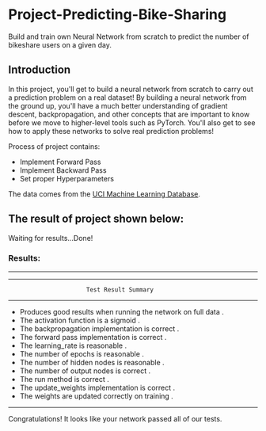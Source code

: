 # Project-Predicting-Bike-Sharing
Build and train own Neural Network from scratch to predict the number of bikeshare users on a given day.

## Introduction
In this project, you'll get to build a neural network from scratch to carry out a prediction problem on a real dataset! By building a neural network from the ground up, you'll have a much better understanding of gradient descent, backpropagation, and other concepts that are important to know before we move to higher-level tools such as PyTorch. You'll also get to see how to apply these networks to solve real prediction problems!

Process of project contains:
- Implement Forward Pass
- Implement Backward Pass 
- Set proper Hyperparameters

The data comes from the [UCI Machine Learning Database](https://archive.ics.uci.edu/ml/datasets/Bike+Sharing+Dataset).

## The result of project shown below:

Waiting for results...Done!

### Results:
--------

************************************************************************
                          Test Result Summary                           
************************************************************************

- Produces good results when running the network on full data            .
- The activation function is a sigmoid                                   .
- The backpropagation implementation is correct                          .
- The forward pass implementation is correct                             .
- The learning_rate is reasonable                                        .
- The number of epochs is reasonable                                     .
- The number of hidden nodes is reasonable                               .
- The number of output nodes is correct                                  .
- The run method is correct                                              .
- The update_weights implementation is correct                           .
- The weights are updated correctly on training                          .

--------------------------------------------------------------------------------

Congratulations!  It looks like your network passed all of our tests. 
